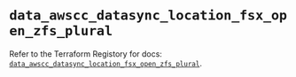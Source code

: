 # `data_awscc_datasync_location_fsx_open_zfs_plural`

Refer to the Terraform Registory for docs: [`data_awscc_datasync_location_fsx_open_zfs_plural`](https://registry.terraform.io/providers/hashicorp/awscc/0.70.0/docs/data-sources/datasync_location_fsx_open_zfs_plural).
